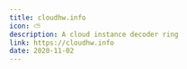```yaml
---
title: cloudhw.info
icon: ⛅
description: A cloud instance decoder ring
link: https://cloudhw.info
date: 2020-11-02
---
```

